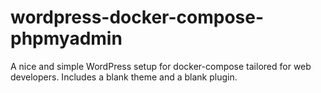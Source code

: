 # wordpress-docker-compose-phpmyadmin
A nice and simple WordPress setup for docker-compose tailored for web developers. Includes a blank theme and a blank plugin.
